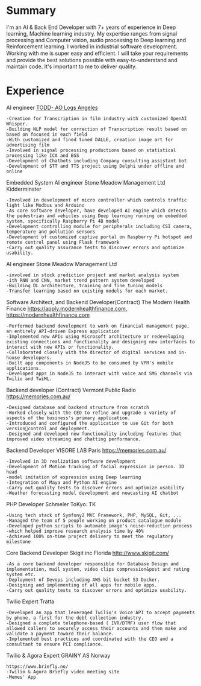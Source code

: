 # Summary
I'm an AI & Back End Developer with 7+ years of experience in Deep learning, Machine learning industry.
My expertise ranges from signal processing and Computer vision, audio processing to Deep learning and Reinforcement learning. I worked in industrial software development.
Working with me is super easy and eﬃcient. I will take your requirements and provide the best solutions possible with easy-to-understand and maintain code. It's important to me to deliver quality.

# Experience
AI engineer
[TODD- AO Logs Angeles](https://absentiadx.com/)
```
-Creation for Transcription in film industry with customized OpenAI Whisper.
-Building NLP model for correction of Transcription result based on based on focused in each field
-With customized and fined tuned DALLE, creation image art for advertising film
-Involved in signal processing productions based on statistical processing like ICA and BSS
-Development of Chatbots including Company consulting assistant bot
-Development of STT and TTS project using Delphi under offline and online
```

Embedded System AI engineer
Stone Meadow Management Ltd
Kidderminster
```
-Involved in development of micro controller which controls traffic light like Modbus and Arduino
-As core software developer, have developed AI engine which detects the pedestrian and vehicles using Deep learning running on embedded system, specifically Raspberry Pi 4B model
-Development controlling module for peripherals including CSI camera, temperature and pollution sensors
-Development of customized captive portal on Raspberry Pi hotspot and remote control panel using Flask framework
-Carry out quality assurance tests to discover errors and optimize usability.
```

AI engineer
Stone Meadow Management Ltd
```
-involved in stock prediction project and market analysis system
-ith RNN and CNN, market trend pattern system developed
-Building DL architecture, training and fine tuning models
-Transfer learning based on existing models for each market.
```

Software Architect, and Backend Developer(Contract)
The Modern Health Finance
https://apply.modernhealthfinance.com, https://modernhealthfinance.com
```
-Performed backend development to work on financial management page, an entirely API-driven Express application
-Implemented new APIs using Microsoft architecture or redeveloping existing connections and functionality and designing new interfaces to interact with new APIs or functionality.
-Collaborated closely with the director of digital services and in-house developers.
-Built app components in NodeJS to be consumed by VPR's mobile applications.
-Developed apps in NodeJS to interact with voice and SMS channels via Twilio and TwiML.
```

Backend developer (Contract)
Vermont Public Radio
https://memories.com.au/
```
-Designed database and backend structure from scratch
-Worked closely with the CEO to refine and upgrade a variety of aspects of the business's primary application.
-Introduced and configured the application to use Git for both versioncontrol and deployment.
-Designed and developed new functionality including features that improved video streaming and chatting performance.
```

Backend Developer
VISORE LAB
Paris
https://memories.com.au/
```
-Involved in 3D realization software development
-Development of Motion tracking of facial expression in person. 3D head
-model imitation of expression using Deep learning
-Integration of Maya and Python AI engine
-Carry out quality tests to discover errors and optimize usability
-Weather forecasting model development and nowcasting AI chatbot
```

PHP Developer
Schmeler
ToKyo. TK
```
-Using tech stack of Symfony2 MVC Framework, PHP, MySQL, Git, ...
-Managed the team of 5 people working on product catalogue module
-Developed python scripts to automate image's noise-reduction process
-which helped improve research analysis time by 40%
-Achieved 100% on-time project delivery to meet the regulatory milestone
```

Core Backend Developer
Skigit inc
Florida
http://www.skigit.com/
```
-As a core backend developer responsible for Database Design and implementation, mail system, video clips compression&post and rating system etc.
-Deployment of Devops including AWS bit bucket S3 Docker.
-Designing and implementing of all apps for mobile apps.
-Carry out quality tests to discover errors and optimize usability.
```

Twilio Expert
Tratta
```
-Developed an app that leveraged Twilio's Voice API to accept payments by phone, a first for the debt collection industry.
-Designed a complete telephone-based ( IVR/DTMF) user flow that allowed callers to securely access their accounts and then make and validate a payment toward their balance.
-Implemented best practices and coordinated with the CEO and a consultant to ensure PCI compliance.
```

Twilio & Agora Expert
GRAINY AS
Norway
```
https://www.briefly.no/
-Twilio & Agora Briefly video meeting site
-Memes' App
```
